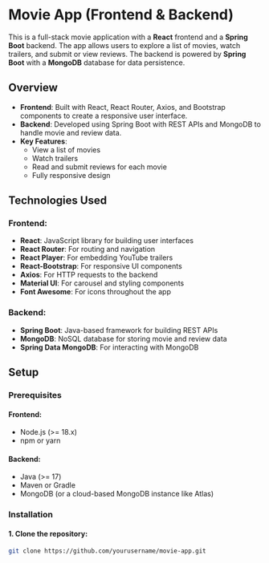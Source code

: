 # Movie App (Frontend & Backend)

This is a full-stack movie application with a **React** frontend and a **Spring Boot** backend. The app allows users to explore a list of movies, watch trailers, and submit or view reviews. The backend is powered by **Spring Boot** with a **MongoDB** database for data persistence.

## Overview

- **Frontend**: Built with React, React Router, Axios, and Bootstrap components to create a responsive user interface.
- **Backend**: Developed using Spring Boot with REST APIs and MongoDB to handle movie and review data.
- **Key Features**:
    - View a list of movies
    - Watch trailers
    - Read and submit reviews for each movie
    - Fully responsive design

## Technologies Used

### Frontend:
- **React**: JavaScript library for building user interfaces
- **React Router**: For routing and navigation
- **React Player**: For embedding YouTube trailers
- **React-Bootstrap**: For responsive UI components
- **Axios**: For HTTP requests to the backend
- **Material UI**: For carousel and styling components
- **Font Awesome**: For icons throughout the app

### Backend:
- **Spring Boot**: Java-based framework for building REST APIs
- **MongoDB**: NoSQL database for storing movie and review data
- **Spring Data MongoDB**: For interacting with MongoDB

## Setup

### Prerequisites

#### Frontend:
- Node.js (>= 18.x)
- npm or yarn

#### Backend:
- Java (>= 17)
- Maven or Gradle
- MongoDB (or a cloud-based MongoDB instance like Atlas)

### Installation

#### 1. Clone the repository:
```bash
git clone https://github.com/yourusername/movie-app.git
```